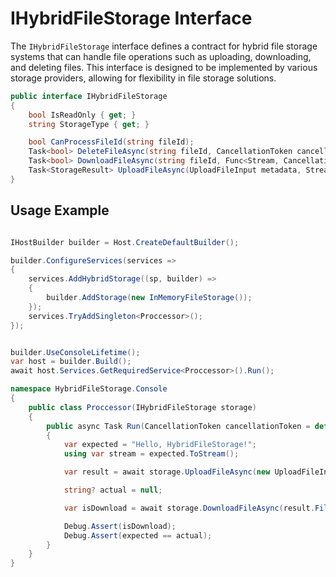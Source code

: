 # IHybridFileStorage Interface

The `IHybridFileStorage` interface defines a contract for hybrid file storage systems that can handle file operations such as uploading, downloading, and deleting files. This interface is designed to be implemented by various storage providers, allowing for flexibility in file storage solutions.


```csharp
public interface IHybridFileStorage
{
    bool IsReadOnly { get; }
    string StorageType { get; }

    bool CanProcessFileId(string fileId);
    Task<bool> DeleteFileAsync(string fileId, CancellationToken cancellationToken);
    Task<bool> DownloadFileAsync(string fileId, Func<Stream, CancellationToken, Task> loadStream, CancellationToken cancellationToken);
    Task<StorageResult> UploadFileAsync(UploadFileInput metadata, Stream fileStream, CancellationToken cancellationToken);
}
```

## Usage Example

```csharp

IHostBuilder builder = Host.CreateDefaultBuilder();

builder.ConfigureServices(services =>
{
    services.AddHybridStorage((sp, builder) =>
    {
        builder.AddStorage(new InMemoryFileStorage());
    });
    services.TryAddSingleton<Proccessor>();
});


builder.UseConsoleLifetime();
var host = builder.Build();
await host.Services.GetRequiredService<Proccessor>().Run();

namespace HybridFileStorage.Console
{
    public class Proccessor(IHybridFileStorage storage)
    {
        public async Task Run(CancellationToken cancellationToken = default)
        {
            var expected = "Hello, HybridFileStorage!";
            using var stream = expected.ToStream();

            var result = await storage.UploadFileAsync(new UploadFileInput { FileName = "file.txt" }, stream, cancellationToken);

            string? actual = null;

            var isDownload = await storage.DownloadFileAsync(result.FileId, async (fs, t) => actual = await fs.ToStrAsync(t), cancellationToken);

            Debug.Assert(isDownload);
            Debug.Assert(expected == actual);
        }
    }
}
```